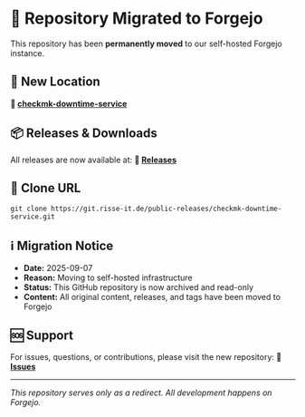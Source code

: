 # 🚀 Repository Migrated to Forgejo

This repository has been **permanently moved** to our self-hosted Forgejo instance.

## 📍 New Location

**🔗 [checkmk-downtime-service](https://git.risse-it.de/public-releases/checkmk-downtime-service)**

## 📦 Releases & Downloads

All releases are now available at:
**🔗 [Releases](https://git.risse-it.de/public-releases/checkmk-downtime-service/releases)**

## 🔧 Clone URL

    git clone https://git.risse-it.de/public-releases/checkmk-downtime-service.git

## ℹ️ Migration Notice

- **Date:** 2025-09-07
- **Reason:** Moving to self-hosted infrastructure
- **Status:** This GitHub repository is now archived and read-only
- **Content:** All original content, releases, and tags have been moved to Forgejo

## 🆘 Support

For issues, questions, or contributions, please visit the new repository:
**🔗 [Issues](https://git.risse-it.de/public-releases/checkmk-downtime-service/issues)**

---

*This repository serves only as a redirect. All development happens on Forgejo.*
